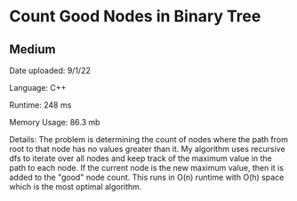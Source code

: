 
# Count Good Nodes in Binary Tree

## Medium

Date uploaded: 9/1/22

Language: C++

Runtime: 248 ms

Memory Usage: 86.3 mb

Details: The problem is determining the count of nodes where the path from root to that node has no values greater than it. My algorithm uses recursive dfs to iterate over all nodes and keep track of the maximum value in the path to each node. If the current node is the new maximum value, then it is added to the "good" node count. This runs in O(n) runtime with O(h) space which is the most optimal algorithm.
